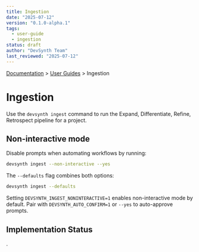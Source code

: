 ```yaml
---
title: Ingestion
date: "2025-07-12"
version: "0.1.0-alpha.1"
tags:
  - user-guide
  - ingestion
status: draft
author: "DevSynth Team"
last_reviewed: "2025-07-12"
---
```

<div class="breadcrumbs">
<a href="../index.md">Documentation</a> &gt; <a href="index.md">User Guides</a> &gt; Ingestion
</div>

# Ingestion

Use the `devsynth ingest` command to run the Expand, Differentiate, Refine, Retrospect pipeline for a project.

## Non-interactive mode

Disable prompts when automating workflows by running:

```bash
devsynth ingest --non-interactive --yes
```

The `--defaults` flag combines both options:

```bash
devsynth ingest --defaults
```

Setting `DEVSYNTH_INGEST_NONINTERACTIVE=1` enables non-interactive mode by default. Pair with `DEVSYNTH_AUTO_CONFIRM=1` or `--yes` to auto-approve prompts.

## Implementation Status

.
